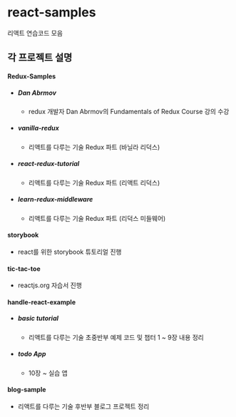 # react-samples
리액트 연습코드 모음

## 각 프로젝트 설명
#### Redux-Samples
- ##### Dan Abrmov
  - redux 개발자 Dan Abrmov의 Fundamentals of Redux Course 강의 수강
- ##### vanilla-redux
  - 리액트를 다루는 기술 Redux 파트 (바닐라 리덕스)
- ##### react-redux-tutorial
  - 리액트를 다루는 기술 Redux 파트 (리액트 리덕스)
- ##### learn-redux-middleware
  - 리액트를 다루는 기술 Redux 파트 (리덕스 미들웨어)

#### storybook
- react를 위한 storybook 튜토리얼 진행

#### tic-tac-toe
- reactjs.org 자습서 진행

#### handle-react-example
- ##### basic tutorial
  - 리액트를 다루는 기술 초중반부 예제 코드 및 챕터 1 ~ 9장 내용 정리
- ##### todo App
  - 10장 ~ 실습 앱

#### blog-sample
- 리액트를 다루는 기술 후반부 블로그 프로젝트 정리

